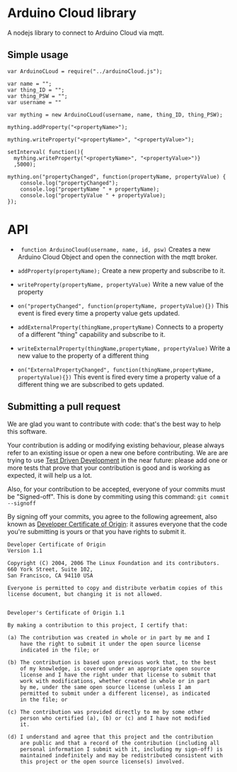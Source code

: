 # Arduino Cloud library

A nodejs library to connect to Arduino Cloud via mqtt.



## Simple usage

```
var ArduinoCLoud = require("../arduinoCloud.js");

var name = "";
var thing_ID = "";
var thing_PSW = "";
var username = ""

var mything = new ArduinoCLoud(username, name, thing_ID, thing_PSW);

mything.addProperty("<propertyName>");

mything.writeProperty("<propertyName>", "<propertyValue>");

setInterval( function(){
  mything.writeProperty("<propertyName>", "<propertyValue>")}
  ,5000);

mything.on("propertyChanged", function(propertyName, propertyValue) {
    console.log("propertyChanged");
    console.log("propertyName " + propertyName);
    console.log("propertyValue " + propertyValue);
});
```

# API
-  ` function ArduinoCloud(username, name, id, psw)`
Creates a new Arduino Cloud Object and open the connection with the mqtt broker.

-  `addProperty(propertyName);`
Create a new property and subscribe to it.

-  `writeProperty(propertyName, propertyValue)`
Write a new value of the property

-  `on("propertyChanged", function(propertyName, propertyValue){})`
This event is fired every time a property value gets updated.

-  `addExternalProperty(thingName,propertyName)`
Connects to a property of a different "thing" capability and subscribe to it.

-  `writeExternalProperty(thingName,propertyName, propertyValue)`
Write a new value to the property of a different thing

-  `on("ExternalPropertyChanged", function(thingName,propertyName, propertyValue){})`
This event is fired every time a property value of a different thing we are subscribed to gets updated.

## Submitting a pull request

We are glad you want to contribute with code: that's the best way to help this software.

Your contribution is adding or modifying existing behaviour, please always refer to an existing issue or open a new one before contributing. We are are trying to use [Test Driven Development](https://en.wikipedia.org/wiki/Test-driven_development) in the near future: please add one or more tests that prove that your contribution is good and is working as expected, it will help us a lot.


Also, for your contribution to be accepted, everyone of your commits must be "Signed-off". This is done by commiting using this command: `git commit --signoff`

By signing off your commits, you agree to the following agreement, also known as [Developer Certificate of Origin](http://developercertificate.org/): it assures everyone that the code you're submitting is yours or that you have rights to submit it.

```
Developer Certificate of Origin
Version 1.1

Copyright (C) 2004, 2006 The Linux Foundation and its contributors.
660 York Street, Suite 102,
San Francisco, CA 94110 USA

Everyone is permitted to copy and distribute verbatim copies of this
license document, but changing it is not allowed.


Developer's Certificate of Origin 1.1

By making a contribution to this project, I certify that:

(a) The contribution was created in whole or in part by me and I
    have the right to submit it under the open source license
    indicated in the file; or

(b) The contribution is based upon previous work that, to the best
    of my knowledge, is covered under an appropriate open source
    license and I have the right under that license to submit that
    work with modifications, whether created in whole or in part
    by me, under the same open source license (unless I am
    permitted to submit under a different license), as indicated
    in the file; or

(c) The contribution was provided directly to me by some other
    person who certified (a), (b) or (c) and I have not modified
    it.

(d) I understand and agree that this project and the contribution
    are public and that a record of the contribution (including all
    personal information I submit with it, including my sign-off) is
    maintained indefinitely and may be redistributed consistent with
    this project or the open source license(s) involved.
```

